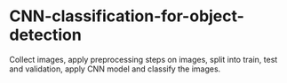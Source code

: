 # CNN-classification-for-object-detection
 Collect images, apply preprocessing steps on images, split into train, test and validation,  apply CNN model and classify the images.
